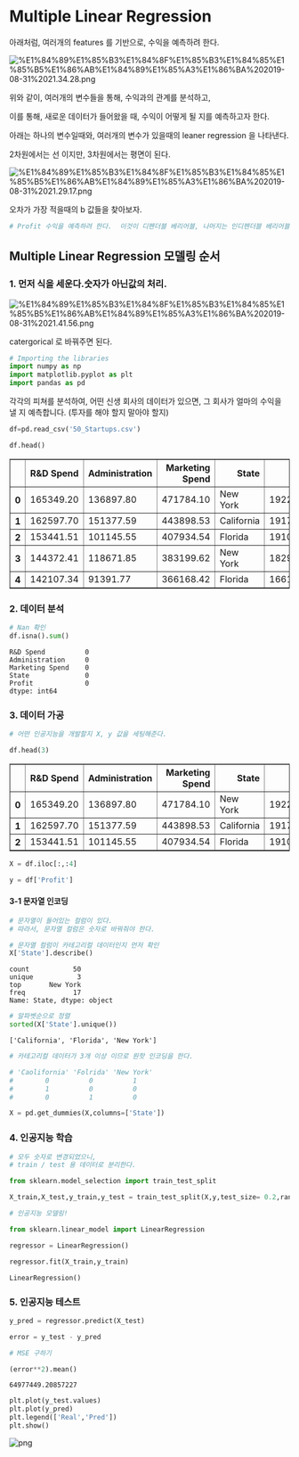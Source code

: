 # Multiple Linear Regression 

아래처럼, 여러개의 features 를 기반으로, 수익을 예측하려 한다.

![%E1%84%89%E1%85%B3%E1%84%8F%E1%85%B3%E1%84%85%E1%85%B5%E1%86%AB%E1%84%89%E1%85%A3%E1%86%BA%202019-08-31%2021.34.28.png](attachment:%E1%84%89%E1%85%B3%E1%84%8F%E1%85%B3%E1%84%85%E1%85%B5%E1%86%AB%E1%84%89%E1%85%A3%E1%86%BA%202019-08-31%2021.34.28.png)

위와 같이, 여러개의 변수들을 통해, 수익과의 관계를 분석하고, 

이를 통해, 새로운 데이터가 들어왔을 때, 수익이 어떻게 될 지를 예측하고자 한다.

아래는 하나의 변수일때와, 여러개의 변수가 있을때의 leaner regression 을 나타낸다.

2차원에서는 선 이지만, 3차원에서는 평면이 된다.

![%E1%84%89%E1%85%B3%E1%84%8F%E1%85%B3%E1%84%85%E1%85%B5%E1%86%AB%E1%84%89%E1%85%A3%E1%86%BA%202019-08-31%2021.29.17.png](attachment:%E1%84%89%E1%85%B3%E1%84%8F%E1%85%B3%E1%84%85%E1%85%B5%E1%86%AB%E1%84%89%E1%85%A3%E1%86%BA%202019-08-31%2021.29.17.png)

오차가 가장 적을때의 b 값들을 찾아보자.




```python
# Profit 수익을 예측하려 한다.  이것이 디펜더블 베리어블, 나머지는 인디펜더블 베리어블
```

## Multiple Linear Regression 모델링 순서

### 1. 먼저 식을 세운다.숫자가 아닌값의 처리.

![%E1%84%89%E1%85%B3%E1%84%8F%E1%85%B3%E1%84%85%E1%85%B5%E1%86%AB%E1%84%89%E1%85%A3%E1%86%BA%202019-08-31%2021.41.56.png](attachment:%E1%84%89%E1%85%B3%E1%84%8F%E1%85%B3%E1%84%85%E1%85%B5%E1%86%AB%E1%84%89%E1%85%A3%E1%86%BA%202019-08-31%2021.41.56.png)

catergorical 로 바꿔주면 된다.




```python
# Importing the libraries
import numpy as np
import matplotlib.pyplot as plt
import pandas as pd

```

각각의 피쳐를 분석하여, 어떤 신생 회사의 데이터가 있으면, 그 회사가 얼마의 수익을 낼 지 예측합니다. (투자를 해야 할지 말아야 할지)


```python
df=pd.read_csv('50_Startups.csv')
```


```python
df.head()
```




<div>
<style scoped>
    .dataframe tbody tr th:only-of-type {
        vertical-align: middle;
    }

    .dataframe tbody tr th {
        vertical-align: top;
    }

    .dataframe thead th {
        text-align: right;
    }
</style>
<table border="1" class="dataframe">
  <thead>
    <tr style="text-align: right;">
      <th></th>
      <th>R&amp;D Spend</th>
      <th>Administration</th>
      <th>Marketing Spend</th>
      <th>State</th>
      <th>Profit</th>
    </tr>
  </thead>
  <tbody>
    <tr>
      <th>0</th>
      <td>165349.20</td>
      <td>136897.80</td>
      <td>471784.10</td>
      <td>New York</td>
      <td>192261.83</td>
    </tr>
    <tr>
      <th>1</th>
      <td>162597.70</td>
      <td>151377.59</td>
      <td>443898.53</td>
      <td>California</td>
      <td>191792.06</td>
    </tr>
    <tr>
      <th>2</th>
      <td>153441.51</td>
      <td>101145.55</td>
      <td>407934.54</td>
      <td>Florida</td>
      <td>191050.39</td>
    </tr>
    <tr>
      <th>3</th>
      <td>144372.41</td>
      <td>118671.85</td>
      <td>383199.62</td>
      <td>New York</td>
      <td>182901.99</td>
    </tr>
    <tr>
      <th>4</th>
      <td>142107.34</td>
      <td>91391.77</td>
      <td>366168.42</td>
      <td>Florida</td>
      <td>166187.94</td>
    </tr>
  </tbody>
</table>
</div>



### 2. 데이터 분석


```python
# Nan 확인
df.isna().sum()
```




    R&D Spend          0
    Administration     0
    Marketing Spend    0
    State              0
    Profit             0
    dtype: int64



### 3. 데이터 가공


```python
# 어떤 인공지능을 개발할지 X, y 값을 세팅해준다.
```


```python
df.head(3)
```




<div>
<style scoped>
    .dataframe tbody tr th:only-of-type {
        vertical-align: middle;
    }

    .dataframe tbody tr th {
        vertical-align: top;
    }

    .dataframe thead th {
        text-align: right;
    }
</style>
<table border="1" class="dataframe">
  <thead>
    <tr style="text-align: right;">
      <th></th>
      <th>R&amp;D Spend</th>
      <th>Administration</th>
      <th>Marketing Spend</th>
      <th>State</th>
      <th>Profit</th>
    </tr>
  </thead>
  <tbody>
    <tr>
      <th>0</th>
      <td>165349.20</td>
      <td>136897.80</td>
      <td>471784.10</td>
      <td>New York</td>
      <td>192261.83</td>
    </tr>
    <tr>
      <th>1</th>
      <td>162597.70</td>
      <td>151377.59</td>
      <td>443898.53</td>
      <td>California</td>
      <td>191792.06</td>
    </tr>
    <tr>
      <th>2</th>
      <td>153441.51</td>
      <td>101145.55</td>
      <td>407934.54</td>
      <td>Florida</td>
      <td>191050.39</td>
    </tr>
  </tbody>
</table>
</div>




```python
X = df.iloc[:,:4]
```


```python
y = df['Profit']
```

#### 3-1 문자열 인코딩


```python
# 문자열이 들어있는 컬럼이 있다.
# 따라서, 문자열 컬럼은 숫자로 바꿔줘야 한다.

# 문자열 컬럼이 카테고리컬 데이터인지 먼저 확인
X['State'].describe()
```




    count           50
    unique           3
    top       New York
    freq            17
    Name: State, dtype: object




```python
# 알파벳순으로 정렬
sorted(X['State'].unique())
```




    ['California', 'Florida', 'New York']




```python
# 카테고리컬 데이터가 3개 이상 이므로 원핫 인코딩을 한다.
```


```python
# 'Caolifornia' 'Folrida' 'New York'
#        0          0          1
#        1          0          0
#        0          1          0
```


```python
X = pd.get_dummies(X,columns=['State'])
```

### 4. 인공지능 학습


```python
# 모두 숫자로 변경되었으니,
# train / test 용 데이터로 분리한다.
```


```python
from sklearn.model_selection import train_test_split
```


```python
X_train,X_test,y_train,y_test = train_test_split(X,y,test_size= 0.2,random_state = 21)
```


```python
# 인공지능 모델링!
```


```python
from sklearn.linear_model import LinearRegression
```


```python
regressor = LinearRegression()
```


```python
regressor.fit(X_train,y_train)
```




    LinearRegression()



### 5. 인공지능 테스트


```python
y_pred = regressor.predict(X_test)
```


```python
error = y_test - y_pred
```


```python
# MSE 구하기
```


```python
(error**2).mean()
```




    64977449.20857227




```python
plt.plot(y_test.values)
plt.plot(y_pred)
plt.legend(['Real','Pred'])
plt.show()
```


    
![png](output_44_0.png)
    

